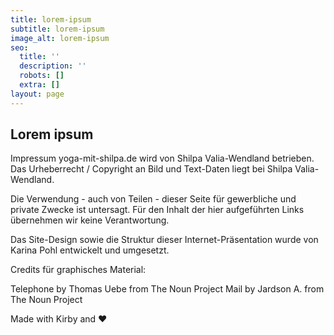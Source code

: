 ```yaml
---
title: lorem-ipsum
subtitle: lorem-ipsum
image_alt: lorem-ipsum
seo:
  title: ''
  description: ''
  robots: []
  extra: []
layout: page
---
```

## Lorem ipsum

Impressum
yoga-mit-shilpa.de wird von Shilpa Valia-Wendland betrieben.
Das Urheberrecht / Copyright an Bild und Text-Daten liegt bei Shilpa Valia-Wendland.

Die Verwendung - auch von Teilen - dieser Seite für gewerbliche und private Zwecke ist untersagt.
Für den Inhalt der hier aufgeführten Links übernehmen wir keine Verantwortung.

Das Site-Design sowie die Struktur dieser Internet-Präsentation wurde von Karina Pohl entwickelt und umgesetzt.

Credits für graphisches Material:

Telephone by Thomas Uebe from The Noun Project
Mail by Jardson A. from The Noun Project

Made with Kirby and ♥

